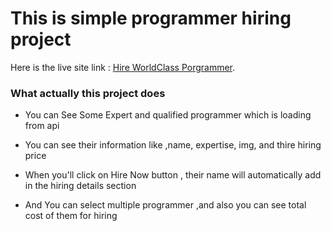 # This is simple programmer hiring project

Here is the live site link : [Hire WorldClass Porgrammer](https://github.com/facebook/create-react-app).

### What actually this project does

-   You can See Some Expert and qualified programmer which is loading from api

-   You can see their information like ,name, expertise, img, and thire hiring price

-   When you'll click on Hire Now button , their name will automatically add in the hiring details section

-   And You can select multiple programmer ,and also you can see total cost of them for hiring
